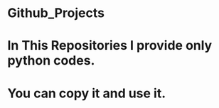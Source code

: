 # Github_Projects
# In This Repositories I provide only python codes.
# You can copy it and use it.
